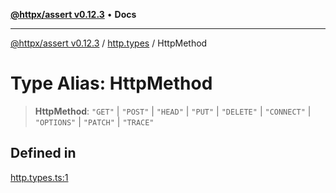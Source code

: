 [**@httpx/assert v0.12.3**](../../README.md) • **Docs**

***

[@httpx/assert v0.12.3](../../README.md) / [http.types](../README.md) / HttpMethod

# Type Alias: HttpMethod

> **HttpMethod**: `"GET"` \| `"POST"` \| `"HEAD"` \| `"PUT"` \| `"DELETE"` \| `"CONNECT"` \| `"OPTIONS"` \| `"PATCH"` \| `"TRACE"`

## Defined in

[http.types.ts:1](https://github.com/belgattitude/httpx/blob/74dc9cd764aa64a9b1889ffb70a7f65e9435af37/packages/assert/src/http.types.ts#L1)
